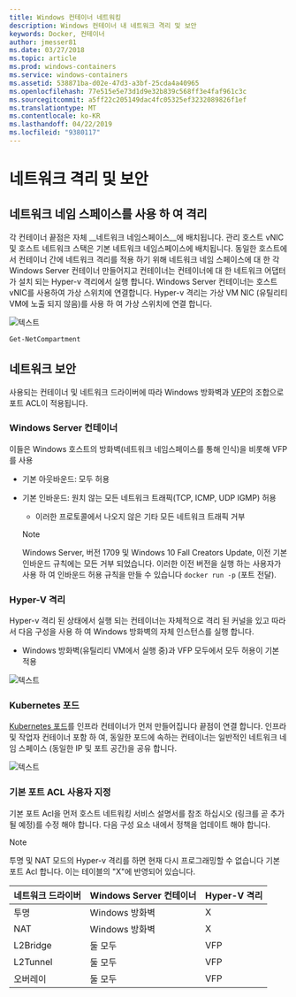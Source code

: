 ```yaml
---
title: Windows 컨테이너 네트워킹
description: Windows 컨테이너 내 네트워크 격리 및 보안
keywords: Docker, 컨테이너
author: jmesser81
ms.date: 03/27/2018
ms.topic: article
ms.prod: windows-containers
ms.service: windows-containers
ms.assetid: 538871ba-d02e-47d3-a3bf-25cda4a40965
ms.openlocfilehash: 77e515e5e73d1d9e32b839c568ff3e4faf961c3c
ms.sourcegitcommit: a5ff22c205149dac4fc05325ef3232089826f1ef
ms.translationtype: MT
ms.contentlocale: ko-KR
ms.lasthandoff: 04/22/2019
ms.locfileid: "9380117"
---
```

# <a name="network-isolation-and-security"></a>네트워크 격리 및 보안

## <a name="isolation-with-network-namespaces"></a>네트워크 네임 스페이스를 사용 하 여 격리

각 컨테이너 끝점은 자체 __네트워크 네임스페이스__에 배치됩니다. 관리 호스트 vNIC 및 호스트 네트워크 스택은 기본 네트워크 네임스페이스에 배치됩니다. 동일한 호스트에서 컨테이너 간에 네트워크 격리를 적용 하기 위해 네트워크 네임 스페이스에 대 한 각 Windows Server 컨테이너 만들어지고 컨테이너는 컨테이너에 대 한 네트워크 어댑터가 설치 되는 Hyper-v 격리에서 실행 합니다. Windows Server 컨테이너는 호스트 vNIC를 사용하여 가상 스위치에 연결합니다. Hyper-v 격리는 가상 VM NIC (유틸리티 VM에 노출 되지 않음)를 사용 하 여 가상 스위치에 연결 합니다.

![텍스트](media/network-compartment-visual.png)

```powershell
Get-NetCompartment
```

## <a name="network-security"></a>네트워크 보안

사용되는 컨테이너 및 네트워크 드라이버에 따라 Windows 방화벽과 [VFP](https://www.microsoft.com/en-us/research/project/azure-virtual-filtering-platform/)의 조합으로 포트 ACL이 적용됩니다.

### <a name="windows-server-containers"></a>Windows Server 컨테이너

이들은 Windows 호스트의 방화벽(네트워크 네임스페이스를 통해 인식)을 비롯해 VFP를 사용

* 기본 아웃바운드: 모두 허용
* 기본 인바운드: 원치 않는 모든 네트워크 트래픽(TCP, ICMP, UDP IGMP) 허용
  * 이러한 프로토콜에서 나오지 않은 기타 모든 네트워크 트래픽 거부

  >[!NOTE]
  >Windows Server, 버전 1709 및 Windows 10 Fall Creators Update, 이전 기본 인바운드 규칙에는 모든 거부 되었습니다. 이러한 이전 버전을 실행 하는 사용자가 사용 하 여 인바운드 허용 규칙을 만들 수 있습니다 ``docker run -p`` (포트 전달).

### <a name="hyper-v-isolation"></a>Hyper-V 격리

Hyper-v 격리 된 상태에서 실행 되는 컨테이너는 자체적으로 격리 된 커널을 있고 따라서 다음 구성을 사용 하 여 Windows 방화벽의 자체 인스턴스를 실행 합니다.

* Windows 방화벽(유틸리티 VM에서 실행 중)과 VFP 모두에서 모두 허용이 기본 적용

![텍스트](media/windows-firewall-containers.png)

### <a name="kubernetes-pods"></a>Kubernetes 포드

[Kubernetes 포드](https://kubernetes.io/docs/concepts/workloads/pods/pod/)를 인프라 컨테이너가 먼저 만들어집니다 끝점이 연결 합니다. 인프라 및 작업자 컨테이너 포함 하 여, 동일한 포드에 속하는 컨테이너는 일반적인 네트워크 네임 스페이스 (동일한 IP 및 포트 공간)을 공유 합니다.

![텍스트](media/pod-network-compartment.png)

### <a name="customizing-default-port-acls"></a>기본 포트 ACL 사용자 지정

기본 포트 Acl을 먼저 호스트 네트워킹 서비스 설명서를 참조 하십시오 (링크를 곧 추가 될 예정)를 수정 해야 합니다. 다음 구성 요소 내에서 정책을 업데이트 해야 합니다.

>[!NOTE]
>투명 및 NAT 모드의 Hyper-v 격리를 하면 현재 다시 프로그래밍할 수 없습니다 기본 포트 Acl 합니다. 이는 테이블의 "X"에 반영되어 있습니다.

| 네트워크 드라이버 | Windows Server 컨테이너 | Hyper-V 격리  |
| -------------- |-------------------------- | ------------------- |
| 투명 | Windows 방화벽 | X |
| NAT | Windows 방화벽 | X |
| L2Bridge | 둘 모두 | VFP |
| L2Tunnel | 둘 모두 | VFP |
| 오버레이  | 둘 모두 | VFP |